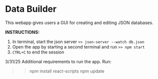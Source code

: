
# Data Builder
This webapp gives users a GUI for creating and editing JSON databases. 



**INSTRUCTIONS:**
1. In terminal, start the json server `>> json-server --watch db.json`
2. Open the app by starting a second terminal and run `>> npm start`
3. `CTRL+C` to end the session

3/31/25 Additional requirements to run the app.
Run: 
>> npm install react-scripts
>> npm update





